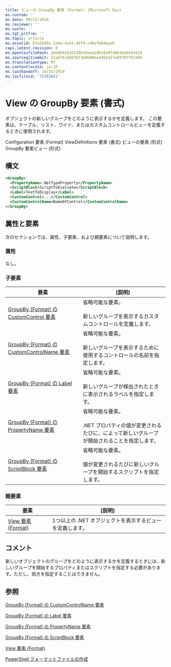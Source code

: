 ```yaml
---
title: ビューの GroupBy 要素 (Format) |Microsoft Docs
ms.custom: ''
ms.date: 09/13/2016
ms.reviewer: ''
ms.suite: ''
ms.tgt_pltfrm: ''
ms.topic: article
ms.assetid: 67a2b061-2a4a-4ad1-84f9-cdbefb64aaab
caps.latest.revision: 8
ms.openlocfilehash: abb8b91626128b3deaa2db24a9fd8b34a6563410
ms.sourcegitcommit: 52a67bcd9d7bf3e8600ea4302d1fa8970ff9c998
ms.translationtype: MT
ms.contentlocale: ja-JP
ms.lasthandoff: 10/15/2019
ms.locfileid: "72363631"
---
```

# <a name="groupby-element-for-view-format"></a>View の GroupBy 要素 (書式)

オブジェクトの新しいグループをどのように表示するかを定義します。 この要素は、テーブル、リスト、ワイド、またはカスタムコントロールビューを定義するときに使用されます。

Configuration 要素 (Format) ViewDefinitions 要素 (書式) ビューの要素 (形式) GroupBy 要素ビュー (形式)

## <a name="syntax"></a>構文

```xml
<GroupBy>
  <PropertyName>.NetTypeProperty</PropertyName>
  <ScriptBlock>ScriptToEvaluate</ScriptBlock>
  <Label>TextToDisplay</Label>
  <CustomControl>...</CustomControl>
  <CustomControlName>NameOfControl</CustomControlName>
</GroupBy>
```

## <a name="attributes-and-elements"></a>属性と要素

次のセクションでは、属性、子要素、および親要素について説明します。

### <a name="attributes"></a>属性

なし。

### <a name="child-elements"></a>子要素

|要素|[説明]|
|-------------|-----------------|
|[GroupBy (Format) の CustomControl 要素](./customcontrol-element-for-groupby-format.md)|省略可能な要素。<br /><br /> 新しいグループを表示するカスタムコントロールを定義します。|
|[GroupBy (Format) の CustomControlName 要素](./customcontrolname-element-for-groupby-format.md)|省略可能な要素。<br /><br /> 新しいグループを表示するために使用するコントロールの名前を指定します。|
|[GroupBy (Format) の Label 要素](./label-element-for-groupby-format.md)|省略可能な要素。<br /><br /> 新しいグループが検出されたときに表示されるラベルを指定します。|
|[GroupBy (Format) の PropertyName 要素](./propertyname-element-for-groupby-format.md)|省略可能な要素。<br /><br /> .NET プロパティの値が変更されるたびに、によって新しいグループが開始されることを指定します。|
|[GroupBy (Format) の ScriptBlock 要素](./scriptblock-element-for-groupby-format.md)|省略可能な要素。<br /><br /> 値が変更されるたびに新しいグループを開始するスクリプトを指定します。|

### <a name="parent-elements"></a>親要素

|要素|[説明]|
|-------------|-----------------|
|[View 要素 (Format)](./view-element-format.md)|1つ以上の .NET オブジェクトを表示するビューを定義します。|

## <a name="remarks"></a>コメント

新しいオブジェクトのグループをどのように表示するかを定義するときには、新しいグループを開始するプロパティまたはスクリプトを指定する必要があります。ただし、両方を指定することはできません。

## <a name="see-also"></a>参照

[GroupBy (Format) の CustomControlName 要素](./customcontrolname-element-for-groupby-format.md)

[GroupBy (Format) の Label 要素](./label-element-for-groupby-format.md)

[GroupBy (Format) の PropertyName 要素](./propertyname-element-for-groupby-format.md)

[GroupBy (Format) の ScriptBlock 要素](./scriptblock-element-for-groupby-format.md)

[View 要素 (Format)](./view-element-format.md)

[PowerShell フォーマットファイルの作成](./writing-a-powershell-formatting-file.md)
